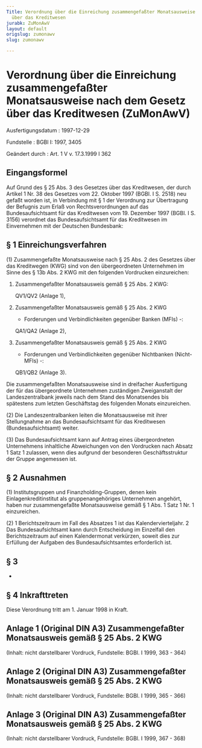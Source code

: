 ```yaml
---
Title: Verordnung über die Einreichung zusammengefaßter Monatsausweise nach dem Gesetz
  über das Kreditwesen
jurabk: ZuMonAwV
layout: default
origslug: zumonawv
slug: zumonawv

---
```


# Verordnung über die Einreichung zusammengefaßter Monatsausweise nach dem Gesetz über das Kreditwesen (ZuMonAwV)

Ausfertigungsdatum
:   1997-12-29

Fundstelle
:   BGBl I: 1997, 3405

Geändert durch
:   Art. 1 V v. 17.3.1999 I 362


## Eingangsformel

Auf Grund des § 25 Abs. 3 des Gesetzes über das Kreditwesen, der durch
Artikel 1 Nr. 38 des Gesetzes vom 22. Oktober 1997 (BGBl. I S. 2518)
neu gefaßt worden ist, in Verbindung mit § 1 der Verordnung zur
Übertragung der Befugnis zum Erlaß von Rechtsverordnungen auf das
Bundesaufsichtsamt für das Kreditwesen vom 19. Dezember 1997 (BGBl. I
S. 3156) verordnet das Bundesaufsichtsamt für das Kreditwesen im
Einvernehmen mit der Deutschen Bundesbank:


## § 1 Einreichungsverfahren

(1) Zusammengefaßte Monatsausweise nach § 25 Abs. 2 des Gesetzes über
das Kreditwegen (KWG) sind von den übergeordneten Unternehmen im Sinne
des § 13b Abs. 2 KWG mit den folgenden Vordrucken einzureichen:

1.  Zusammengefaßter Monatsausweis gemäß § 25 Abs. 2 KWG:

    QV1/QV2 (Anlage 1),


2.  Zusammengefaßter Monatsausweis gemäß § 25 Abs. 2 KWG

    - Forderungen und Verbindlichkeiten gegenüber Banken (MFIs) -:

    QA1/QA2 (Anlage 2),


3.  Zusammengefaßter Monatsausweis gemäß § 25 Abs. 2 KWG

    - Forderungen und Verbindlichkeiten gegenüber Nichtbanken (Nicht-MFIs)
    -:

    QB1/QB2 (Anlage 3).



Die zusammengefaßten Monatsausweise sind in dreifacher Ausfertigung
der für das übergeordnete Unternehmen zuständigen Zweiganstalt der
Landeszentralbank jeweils nach dem Stand des Monatsendes bis
spätestens zum letzten Geschäftstag des folgenden Monats einzureichen.

(2) Die Landeszentralbanken leiten die Monatsausweise mit ihrer
Stellungnahme an das Bundesaufsichtsamt für das Kreditwesen
(Bundesaufsichtsamt) weiter.

(3) Das Bundesaufsichtsamt kann auf Antrag eines übergeordneten
Unternehmens inhaltliche Abweichungen von den Vordrucken nach Absatz 1
Satz 1 zulassen, wenn dies aufgrund der besonderen Geschäftsstruktur
der Gruppe angemessen ist.


## § 2 Ausnahmen

(1) Institutsgruppen und Finanzholding-Gruppen, denen kein
Einlagenkreditinstitut als gruppenangehöriges Unternehmen angehört,
haben nur zusammengefaßte Monatsausweise gemäß § 1 Abs. 1 Satz 1 Nr. 1
einzureichen.

(2)
1             Berichtszeitraum im Fall des Absatzes 1 ist das
Kalendervierteljahr.
2             Das Bundesaufsichtsamt kann durch Entscheidung im
Einzelfall den Berichtszeitraum auf einen Kalendermonat verkürzen,
soweit dies zur Erfüllung der Aufgaben des Bundesaufsichtsamtes
erforderlich ist.


## § 3

-


## § 4 Inkrafttreten

Diese Verordnung tritt am 1. Januar 1998 in Kraft.


## Anlage 1 (Original DIN A3) Zusammengefaßter Monatsausweis gemäß § 25 Abs. 2 KWG

(Inhalt: nicht darstellbarer Vordruck,
Fundstelle: BGBl. I 1999, 363 - 364)


## Anlage 2 (Original DIN A3) Zusammengefaßter Monatsausweis gemäß § 25 Abs. 2 KWG

(Inhalt: nicht darstellbarer Vordruck,
Fundstelle: BGBl. I 1999, 365 - 366)


## Anlage 3 (Original DIN A3) Zusammengefaßter Monatsausweis gemäß § 25 Abs. 2 KWG

(Inhalt: nicht darstellbarer Vordruck,
Fundstelle: BGBl. I 1999, 367 - 368)

